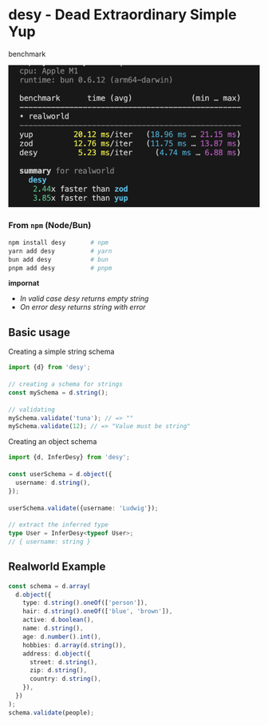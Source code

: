 # desy - Dead Extraordinary Simple Yup

benchmark

![benchmark](./static/benchmark.png)

### From `npm` (Node/Bun)

```sh
npm install desy       # npm
yarn add desy          # yarn
bun add desy           # bun
pnpm add desy          # pnpm
```

**impornat**

- _In valid case desy returns empty string_
- _On error desy returns string with error_

## Basic usage

Creating a simple string schema

```ts
import {d} from 'desy';

// creating a schema for strings
const mySchema = d.string();

// validating
mySchema.validate('tuna'); // => ""
mySchema.validate(12); // => "Value must be string"
```

Creating an object schema

```ts
import {d, InferDesy} from 'desy';

const userSchema = d.object({
  username: d.string(),
});

userSchema.validate({username: 'Ludwig'});

// extract the inferred type
type User = InferDesy<typeof User>;
// { username: string }
```

## Realworld Example

```ts
const schema = d.array(
  d.object({
    type: d.string().oneOf(['person']),
    hair: d.string().oneOf(['blue', 'brown']),
    active: d.boolean(),
    name: d.string(),
    age: d.number().int(),
    hobbies: d.array(d.string()),
    address: d.object({
      street: d.string(),
      zip: d.string(),
      country: d.string(),
    }),
  })
);
schema.validate(people);
```
